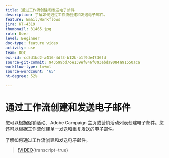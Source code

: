 ```yaml
---
title: 通过工作流创建和发送电子邮件
description: 了解如何通过工作流创建和发送电子邮件。
feature: Email,Workflows
jira: KT-4319
thumbnail: 31465.jpg
role: User
level: Beginner
doc-type: feature video
activity: use
team: DOC
exl-id: cc5d1bd2-a416-4df3-b12b-b1f9de4736fd
source-git-commit: 943599bd7ce139ef846f093ebda9084a91550aca
workflow-type: tm+mt
source-wordcount: '65'
ht-degree: 52%

---
```


# 通过工作流创建和发送电子邮件

您可以根据促销活动、Adobe Campaign 主页或营销活动列表创建电子邮件。您还可以根据工作流创建单一发送和重复发送的电子邮件。

了解如何通过工作流创建和发送电子邮件。

>[!VIDEO](https://video.tv.adobe.com/v/31465?learn=on){transcript=true}
